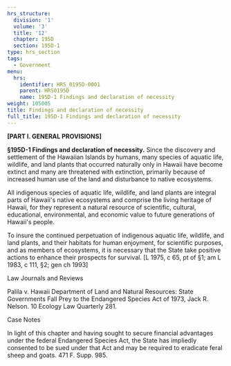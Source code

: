```yaml
---
hrs_structure:
  division: '1'
  volume: '3'
  title: '12'
  chapter: 195D
  section: 195D-1
type: hrs_section
tags:
  - Government
menu:
  hrs:
    identifier: HRS_0195D-0001
    parent: HRS0195D
    name: 195D-1 Findings and declaration of necessity
weight: 105005
title: Findings and declaration of necessity
full_title: 195D-1 Findings and declaration of necessity
---
```

**[PART I. GENERAL PROVISIONS]**

**§195D-1 Findings and declaration of necessity.** Since the discovery and settlement of the Hawaiian Islands by humans, many species of aquatic life, wildlife, and land plants that occurred naturally only in Hawaii have become extinct and many are threatened with extinction, primarily because of increased human use of the land and disturbance to native ecosystems.

All indigenous species of aquatic life, wildlife, and land plants are integral parts of Hawaii's native ecosystems and comprise the living heritage of Hawaii, for they represent a natural resource of scientific, cultural, educational, environmental, and economic value to future generations of Hawaii's people.

To insure the continued perpetuation of indigenous aquatic life, wildlife, and land plants, and their habitats for human enjoyment, for scientific purposes, and as members of ecosystems, it is necessary that the State take positive actions to enhance their prospects for survival. [L 1975, c 65, pt of §1; am L 1983, c 111, §2; gen ch 1993]

Law Journals and Reviews

Palila v. Hawaii Department of Land and Natural Resources: State Governments Fall Prey to the Endangered Species Act of 1973, Jack R. Nelson. 10 Ecology Law Quarterly 281.

Case Notes

In light of this chapter and having sought to secure financial advantages under the federal Endangered Species Act, the State has impliedly consented to be sued under that Act and may be required to eradicate feral sheep and goats. 471 F. Supp. 985.
